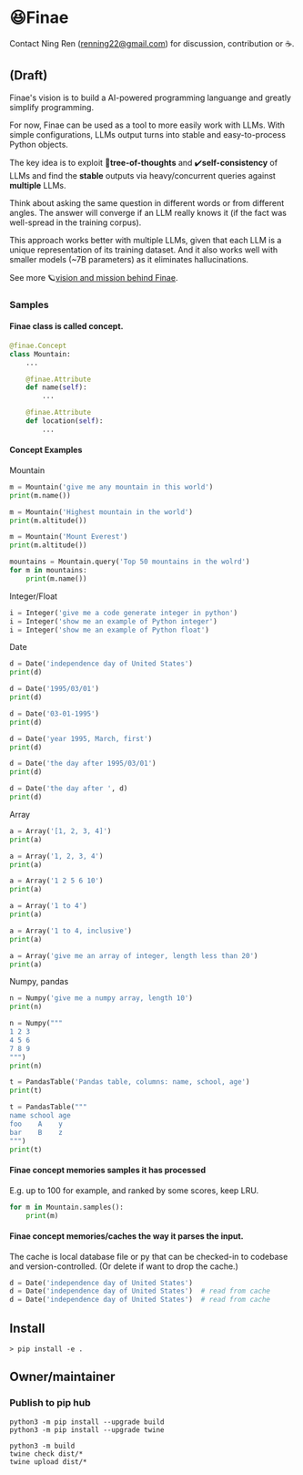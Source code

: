# 😆Finae 

Contact Ning Ren (renning22@gmail.com) for discussion, contribution or ☕.

## (Draft)

Finae's vision is to build a AI-powered programming languange and greatly simplify programming.

For now, Finae can be used as a tool to more easily work with LLMs. With simple configurations, LLMs output turns into stable and easy-to-process Python objects.

The key idea is to exploit 🌲**tree-of-thoughts** and ✔️**self-consistency** of LLMs and find the **stable** outputs via heavy/concurrent queries against **multiple** LLMs.

Think about asking the same question in different words or from different angles. The answer will converge if an LLM really knows it (if the fact was well-spread in the training corpus).

This approach works better with multiple LLMs, given that each LLM is a unique representation of its training dataset. And it also works well with smaller models (~7B parameters) as it eliminates hallucinations.

See more 🪐[vision and mission behind Finae](DESIGN.md).

### Samples


#### Finae class is called concept.


```python
@finae.Concept
class Mountain:
    ...

    @finae.Attribute
    def name(self):
        ...

    @finae.Attribute
    def location(self):
        ...
```

#### Concept Examples

Mountain

```python
m = Mountain('give me any mountain in this world')
print(m.name())

m = Mountain('Highest mountain in the world')
print(m.altitude())

m = Mountain('Mount Everest')
print(m.altitude())

mountains = Mountain.query('Top 50 mountains in the wolrd')
for m in mountains:
    print(m.name())
```

Integer/Float

```python
i = Integer('give me a code generate integer in python')
i = Integer('show me an example of Python integer')
i = Integer('show me an example of Python float')
```

Date
```python
d = Date('independence day of United States')
print(d)

d = Date('1995/03/01')
print(d)

d = Date('03-01-1995')
print(d)

d = Date('year 1995, March, first')
print(d)

d = Date('the day after 1995/03/01')
print(d)

d = Date('the day after ', d)
print(d)
```


Array
```python
a = Array('[1, 2, 3, 4]')
print(a)

a = Array('1, 2, 3, 4')
print(a)

a = Array('1 2 5 6 10')
print(a)

a = Array('1 to 4')
print(a)

a = Array('1 to 4, inclusive')
print(a)

a = Array('give me an array of integer, length less than 20')
print(a)

```


Numpy, pandas
```python
n = Numpy('give me a numpy array, length 10')
print(n)

n = Numpy("""
1 2 3
4 5 6
7 8 9
""")
print(n)

t = PandasTable('Pandas table, columns: name, school, age')
print(t)

t = PandasTable("""
name school age
foo    A    y
bar    B    z
""")
print(t)
```



#### Finae concept memories samples it has processed

E.g. up to 100 for example, and ranked by some scores, keep LRU.

```python
for m in Mountain.samples():
    print(m)
```

#### Finae concept memories/caches the way it parses the input.

The cache is local database file or py that can be checked-in to codebase and version-controlled. (Or delete if want to drop the cache.)


```python
d = Date('independence day of United States')
d = Date('independence day of United States')  # read from cache
d = Date('independence day of United States')  # read from cache
```

## Install

```
> pip install -e .
```


## Owner/maintainer

### Publish to pip hub

```
python3 -m pip install --upgrade build
python3 -m pip install --upgrade twine

python3 -m build
twine check dist/*
twine upload dist/*
```